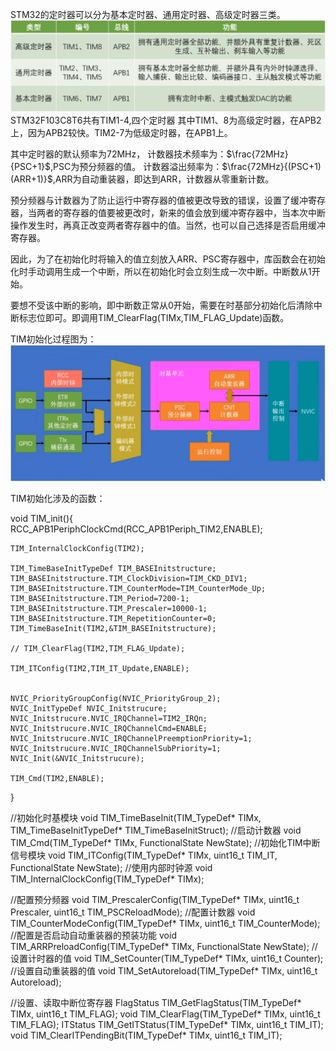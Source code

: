 STM32的定时器可以分为基本定时器、通用定时器、高级定时器三类。
![alt text](<截图 2025-07-30 15-24-21.png>)
STM32F103C8T6共有TIM1-4,四个定时器
其中TIM1、8为高级定时器，在APB2上，因为APB2较快。TIM2-7为低级定时器，在APB1上。

其中定时器的默认频率为72MHz，
计数器技术频率为：$\frac{72MHz}{PSC+1}$,PSC为预分频器的值。
计数器溢出频率为：$\frac{72MHz}{(PSC+1)(ARR+1)}$,ARR为自动重装器，即达到ARR，计数器从零重新计数。

预分频器与计数器为了防止运行中寄存器的值被更改导致的错误，设置了缓冲寄存器，当两者的寄存器的值要被更改时，新来的值会放到缓冲寄存器中，当本次中断操作发生时，再真正改变两者寄存器中的值。当然，也可以自己选择是否启用缓冲寄存器。

因此，为了在初始化时将输入的值立刻放入ARR、PSC寄存器中，库函数会在初始化时手动调用生成一个中断，所以在初始化时会立刻生成一次中断。中断数从1开始。

要想不受该中断的影响，即中断数正常从0开始，需要在时基部分初始化后清除中断标志位即可。即调用TIM_ClearFlag(TIMx,TIM_FLAG_Update)函数。

TIM初始化过程图为：
![alt text](<截图 2025-08-02 17-31-20.png>)

TIM初始化涉及的函数：

void TIM_init(){
    RCC_APB1PeriphClockCmd(RCC_APB1Periph_TIM2,ENABLE);

    TIM_InternalClockConfig(TIM2);

    TIM_TimeBaseInitTypeDef TIM_BASEInitstructure;
    TIM_BASEInitstructure.TIM_ClockDivision=TIM_CKD_DIV1;
    TIM_BASEInitstructure.TIM_CounterMode=TIM_CounterMode_Up;
    TIM_BASEInitstructure.TIM_Period=7200-1;
    TIM_BASEInitstructure.TIM_Prescaler=10000-1;
    TIM_BASEInitstructure.TIM_RepetitionCounter=0;
    TIM_TimeBaseInit(TIM2,&TIM_BASEInitstructure);

    // TIM_ClearFlag(TIM2,TIM_FLAG_Update);

    TIM_ITConfig(TIM2,TIM_IT_Update,ENABLE);


    NVIC_PriorityGroupConfig(NVIC_PriorityGroup_2);
    NVIC_InitTypeDef NVIC_Initstrucure;
    NVIC_Initstrucure.NVIC_IRQChannel=TIM2_IRQn;
    NVIC_Initstrucure.NVIC_IRQChannelCmd=ENABLE;
    NVIC_Initstrucure.NVIC_IRQChannelPreemptionPriority=1;
    NVIC_Initstrucure.NVIC_IRQChannelSubPriority=1;
    NVIC_Init(&NVIC_Initstrucure);

    TIM_Cmd(TIM2,ENABLE);

}

//初始化时基模块
void TIM_TimeBaseInit(TIM_TypeDef* TIMx, TIM_TimeBaseInitTypeDef* TIM_TimeBaseInitStruct);
//启动计数器
void TIM_Cmd(TIM_TypeDef* TIMx, FunctionalState NewState);
//初始化TIM中断信号模块
void TIM_ITConfig(TIM_TypeDef* TIMx, uint16_t TIM_IT, FunctionalState NewState);
//使用内部时钟源
void TIM_InternalClockConfig(TIM_TypeDef* TIMx);



//配置预分频器
void TIM_PrescalerConfig(TIM_TypeDef* TIMx, uint16_t Prescaler, uint16_t TIM_PSCReloadMode);
//配置计数器
void TIM_CounterModeConfig(TIM_TypeDef* TIMx, uint16_t TIM_CounterMode);
//配置是否启动自动重装器的预装功能
void TIM_ARRPreloadConfig(TIM_TypeDef* TIMx, FunctionalState NewState);
//设置计时器的值
void TIM_SetCounter(TIM_TypeDef* TIMx, uint16_t Counter);
//设置自动重装器的值
void TIM_SetAutoreload(TIM_TypeDef* TIMx, uint16_t Autoreload);

//设置、读取中断位寄存器
FlagStatus TIM_GetFlagStatus(TIM_TypeDef* TIMx, uint16_t TIM_FLAG);
void TIM_ClearFlag(TIM_TypeDef* TIMx, uint16_t TIM_FLAG);
ITStatus TIM_GetITStatus(TIM_TypeDef* TIMx, uint16_t TIM_IT);
void TIM_ClearITPendingBit(TIM_TypeDef* TIMx, uint16_t TIM_IT);